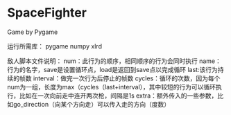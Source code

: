 # SpaceFighter
Game by Pygame

运行所需库：
pygame
numpy
xlrd

敌人脚本文件说明：
num：此行为的顺序，相同顺序的行为会同时执行
name：行为的名字，save是设置循环点，load是返回到save点以完成循环
last:该行为持续的帧数
interval：做完一次行为后停止的帧数
cycles：循环的次数，因为每个num为一组，长度为max（cycles（last+interval），其中较短的行为可以循环执行，比如在一次向前走中连开两次枪，间隔是1s
extra：额外传入的一些参数，比如go_direction（向某个方向走）可以传入走的方向（度数）
